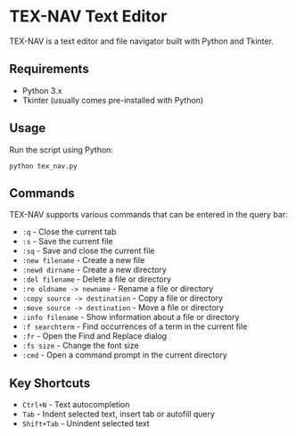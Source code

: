 # TEX-NAV Text Editor

TEX-NAV is a text editor and file navigator built with Python and Tkinter.

## Requirements

- Python 3.x
- Tkinter (usually comes pre-installed with Python)

## Usage

Run the script using Python:

```
python tex_nav.py
```

## Commands

TEX-NAV supports various commands that can be entered in the query bar:

- `:q` - Close the current tab
- `:s` - Save the current file
- `:sq` - Save and close the current file
- `:new filename` - Create a new file
- `:newd dirname` - Create a new directory
- `:del filename` - Delete a file or directory
- `:re oldname -> newname` - Rename a file or directory
- `:copy source -> destination` - Copy a file or directory
- `:move source -> destination` - Move a file or directory
- `:info filename` - Show information about a file or directory
- `:f searchterm` - Find occurrences of a term in the current file
- `:fr` - Open the Find and Replace dialog
- `:fs size` - Change the font size
- `:cmd` - Open a command prompt in the current directory

## Key Shortcuts

- `Ctrl+N` - Text autocompletion
- `Tab` - Indent selected text, insert tab or autofill query
- `Shift+Tab` - Unindent selected text
